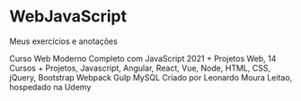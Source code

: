# WebJavaScript
Meus exercícios e anotações 

Curso Web Moderno Completo com JavaScript 2021 + Projetos
Web, 14 Cursos + Projetos, Javascript, Angular, React, Vue, Node, HTML, CSS, jQuery, Bootstrap Webpack Gulp MySQL
Criado por Leonardo Moura Leitao, hospedado na Udemy
